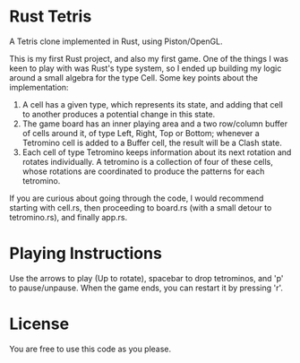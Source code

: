 # Rust Tetris

A Tetris clone implemented in Rust, using Piston/OpenGL.

This is my first Rust project, and also my first game. One of the things I was keen to play with was Rust's type system, so I ended up building my logic around a small algebra for the type Cell.
Some key points about the implementation:

1. A cell has a given type, which represents its state, and adding that cell to another produces a potential change in this state.
2. The game board has an inner playing area and a two row/column buffer of cells around it, of type Left, Right, Top or Bottom; whenever a Tetromino cell is added to a Buffer cell, the result will be a Clash state.
3. Each cell of type Tetromino keeps information about its next rotation and rotates individually. A tetromino is a collection of four of these cells, whose rotations are coordinated to produce the patterns for each tetromino.

If you are curious about going through the code, I would recommend starting with cell.rs, then proceeding to board.rs (with a small detour to tetromino.rs), and finally app.rs.

# Playing Instructions

Use the arrows to play (Up to rotate), spacebar to drop tetrominos, and 'p' to pause/unpause.
When the game ends, you can restart it by pressing 'r'.

# License

You are free to use this code as you please.
